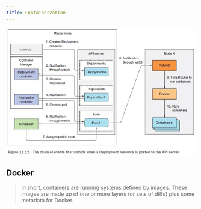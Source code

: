 ```yaml
---
title: Containerzation
---
```


![images/kubectl_deployment](images/kubectl_deployment.jpg)

## Docker
> In short, containers are running systems defined by images. These images are made up of one or more layers (or sets of diffs) plus some metadata for Docker.